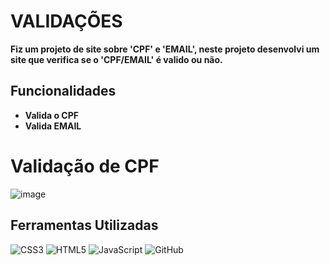 
# **VALIDAÇÕES**

**Fiz um projeto de site sobre 'CPF' e 'EMAIL', neste projeto desenvolvi um site que verifica se o 'CPF/EMAIL' é valido ou não.**


## **Funcionalidades**

- **Valida o CPF**
- **Valida EMAIL**

# Validação de CPF
![image](https://github.com/user-attachments/assets/f3b24a3f-a73b-4c58-8f8b-dd597a60c0a1)


## **Ferramentas Utilizadas**
![CSS3](https://camo.githubusercontent.com/472c222e8f240a48ae51cd9b082a1b857be809dcd851a25150890c2da50c13a5/68747470733a2f2f696d672e736869656c64732e696f2f62616467652f435353332d3135373242363f7374796c653d666f722d7468652d6261646765266c6f676f3d63737333266c6f676f436f6c6f723d7768697465)
![HTML5](https://img.shields.io/badge/HTML5-E34F26?style=for-the-badge&logo=html5&logoColor=white)
![JavaScript](https://img.shields.io/badge/JavaScript-F7DF1E?style=for-the-badge&logo=javascript&logoColor=white)
![GitHub](https://img.shields.io/badge/GitHub-181717?style=for-the-badge&logo=github&logoColor=white)



